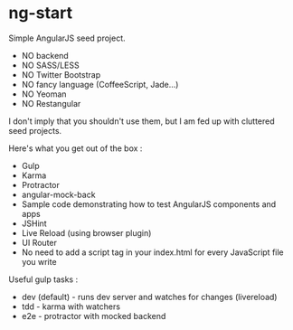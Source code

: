 ng-start
==================

Simple AngularJS seed project.
  - NO backend
  - NO SASS/LESS
  - NO Twitter Bootstrap
  - NO fancy language (CoffeeScript, Jade...)
  - NO Yeoman
  - NO Restangular

I don't imply that you shouldn't use them, but I am fed up with cluttered seed projects.

Here's what you get out of the box :
  - Gulp
  - Karma
  - Protractor
  - angular-mock-back
  - Sample code demonstrating how to test AngularJS components and apps
  - JSHint
  - Live Reload (using browser plugin)
  - UI Router
  - No need to add a script tag in your index.html for every JavaScript file you write

Useful gulp tasks :
  - dev (default) - runs dev server and watches for changes (livereload)
  - tdd - karma with watchers
  - e2e - protractor with mocked backend